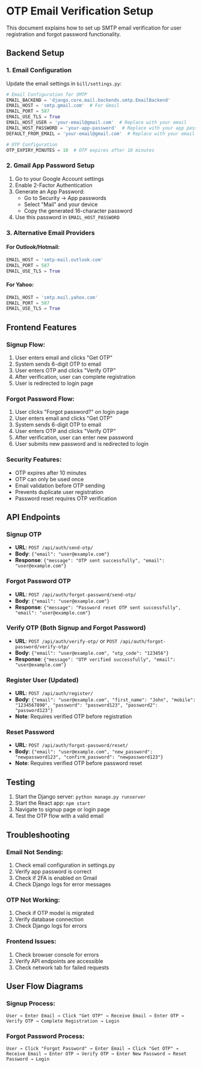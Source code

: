# OTP Email Verification Setup

This document explains how to set up SMTP email verification for user registration and forgot password functionality.

## Backend Setup

### 1. Email Configuration

Update the email settings in `bill/settings.py`:

```python
# Email Configuration for SMTP
EMAIL_BACKEND = 'django.core.mail.backends.smtp.EmailBackend'
EMAIL_HOST = 'smtp.gmail.com'  # For Gmail
EMAIL_PORT = 587
EMAIL_USE_TLS = True
EMAIL_HOST_USER = 'your-email@gmail.com'  # Replace with your email
EMAIL_HOST_PASSWORD = 'your-app-password'  # Replace with your app password
DEFAULT_FROM_EMAIL = 'your-email@gmail.com'  # Replace with your email

# OTP Configuration
OTP_EXPIRY_MINUTES = 10  # OTP expires after 10 minutes
```

### 2. Gmail App Password Setup

1. Go to your Google Account settings
2. Enable 2-Factor Authentication
3. Generate an App Password:
   - Go to Security → App passwords
   - Select "Mail" and your device
   - Copy the generated 16-character password
4. Use this password in `EMAIL_HOST_PASSWORD`

### 3. Alternative Email Providers

#### For Outlook/Hotmail:
```python
EMAIL_HOST = 'smtp-mail.outlook.com'
EMAIL_PORT = 587
EMAIL_USE_TLS = True
```

#### For Yahoo:
```python
EMAIL_HOST = 'smtp.mail.yahoo.com'
EMAIL_PORT = 587
EMAIL_USE_TLS = True
```

## Frontend Features

### Signup Flow:
1. User enters email and clicks "Get OTP"
2. System sends 6-digit OTP to email
3. User enters OTP and clicks "Verify OTP"
4. After verification, user can complete registration
5. User is redirected to login page

### Forgot Password Flow:
1. User clicks "Forgot password?" on login page
2. User enters email and clicks "Get OTP"
3. System sends 6-digit OTP to email
4. User enters OTP and clicks "Verify OTP"
5. After verification, user can enter new password
6. User submits new password and is redirected to login

### Security Features:
- OTP expires after 10 minutes
- OTP can only be used once
- Email validation before OTP sending
- Prevents duplicate user registration
- Password reset requires OTP verification

## API Endpoints

### Signup OTP
- **URL**: `POST /api/auth/send-otp/`
- **Body**: `{"email": "user@example.com"}`
- **Response**: `{"message": "OTP sent successfully", "email": "user@example.com"}`

### Forgot Password OTP
- **URL**: `POST /api/auth/forgot-password/send-otp/`
- **Body**: `{"email": "user@example.com"}`
- **Response**: `{"message": "Password reset OTP sent successfully", "email": "user@example.com"}`

### Verify OTP (Both Signup and Forgot Password)
- **URL**: `POST /api/auth/verify-otp/` or `POST /api/auth/forgot-password/verify-otp/`
- **Body**: `{"email": "user@example.com", "otp_code": "123456"}`
- **Response**: `{"message": "OTP verified successfully", "email": "user@example.com"}`

### Register User (Updated)
- **URL**: `POST /api/auth/register/`
- **Body**: `{"email": "user@example.com", "first_name": "John", "mobile": "1234567890", "password": "password123", "password2": "password123"}`
- **Note**: Requires verified OTP before registration

### Reset Password
- **URL**: `POST /api/auth/forgot-password/reset/`
- **Body**: `{"email": "user@example.com", "new_password": "newpassword123", "confirm_password": "newpassword123"}`
- **Note**: Requires verified OTP before password reset

## Testing

1. Start the Django server: `python manage.py runserver`
2. Start the React app: `npm start`
3. Navigate to signup page or login page
4. Test the OTP flow with a valid email

## Troubleshooting

### Email Not Sending:
1. Check email configuration in settings.py
2. Verify app password is correct
3. Check if 2FA is enabled on Gmail
4. Check Django logs for error messages

### OTP Not Working:
1. Check if OTP model is migrated
2. Verify database connection
3. Check Django logs for errors

### Frontend Issues:
1. Check browser console for errors
2. Verify API endpoints are accessible
3. Check network tab for failed requests

## User Flow Diagrams

### Signup Process:
```
User → Enter Email → Click "Get OTP" → Receive Email → Enter OTP → Verify OTP → Complete Registration → Login
```

### Forgot Password Process:
```
User → Click "Forgot Password" → Enter Email → Click "Get OTP" → Receive Email → Enter OTP → Verify OTP → Enter New Password → Reset Password → Login
``` 
